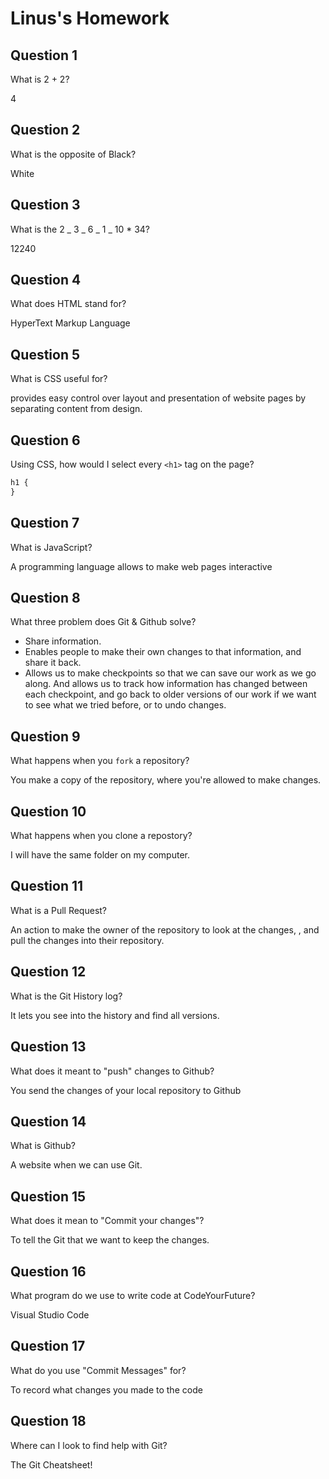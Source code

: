 # Linus's Homework

## Question 1

What is 2 + 2?

4

## Question 2

What is the opposite of Black?

White

## Question 3

What is the 2 _ 3 _ 6 _ 1 _ 10 \* 34?

12240

## Question 4

What does HTML stand for?

HyperText Markup Language

## Question 5

What is CSS useful for?

provides easy control over layout and presentation of website pages by separating content from design.

## Question 6

Using CSS, how would I select every `<h1>` tag on the page?

```css
h1 {
}
```

## Question 7

What is JavaScript?

A programming language allows to make web pages interactive

## Question 8

What three problem does Git & Github solve?

- Share information.
- Enables people to make their own changes to that information, and share it back.
- Allows us to make checkpoints so that we can save our work as we go along. And allows us to track how information has changed between each checkpoint, and go back to older versions of our work if we want to see what we tried before, or to undo changes.

## Question 9

What happens when you `fork` a repository?

You make a copy of the repository, where you're allowed to make changes.

## Question 10

What happens when you clone a repostory?

I will have the same folder on my computer.

## Question 11

What is a Pull Request?

An action to make the owner of the repository to look at the changes, , and pull the changes into their repository.

## Question 12

What is the Git History log?

It lets you see into the history and find all versions.

## Question 13

What does it meant to "push" changes to Github?

You send the changes of your local repository to Github

## Question 14

What is Github?

A website when we can use Git.

## Question 15

What does it mean to "Commit your changes"?

To tell the Git that we want to keep the changes.

## Question 16

What program do we use to write code at CodeYourFuture?

Visual Studio Code

## Question 17

What do you use "Commit Messages" for?

To record what changes you made to the code

## Question 18

Where can I look to find help with Git?

The Git Cheatsheet!
